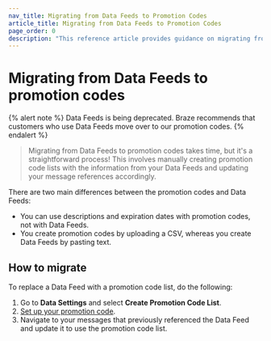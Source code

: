 ```yaml
---
nav_title: Migrating from Data Feeds to Promotion Codes
article_title: Migrating from Data Feeds to Promotion Codes
page_order: 0
description: "This reference article provides guidance on migrating from Data Feeds to promotion codes."
---
```


# Migrating from Data Feeds to promotion codes

{% alert note %}
Data Feeds is being deprecated. Braze recommends that customers who use Data Feeds move over to our promotion codes.
{% endalert %}

> Migrating from Data Feeds to promotion codes takes time, but it's a straightforward process! This involves manually creating promotion code lists with the information from your Data Feeds and updating your message references accordingly.

There are two main differences between the promotion codes and Data Feeds:

- You can use descriptions and expiration dates with promotion codes, not with Data Feeds.
- You create promotion codes by uploading a CSV, whereas you create Data Feeds by pasting text.

## How to migrate

To replace a Data Feed with a promotion code list, do the following: 

1. Go to **Data Settings** and select **Create Promotion Code List**.
2. [Set up your promotion code]({{site.baseurl}}/user_guide/personalization_and_dynamic_content/promotion_codes).
3. Navigate to your messages that previously referenced the Data Feed and update it to use the promotion code list.